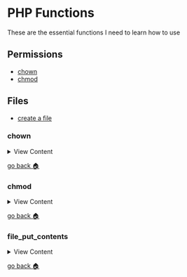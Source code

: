 # PHP Functions 

These are the essential functions I need to learn how to use 

## Permissions
- [chown][chown]
- [chmod][chmod]

## Files
- [create a file][put-contents]

[home]:#php-functions
[chown]:#chown
[chmod]:#chmod
[put-contents]:#file_put_contents

### chown

<details>
<summary>
View Content
</summary>

**reference**
- [chown](http://php.net/manual/en/function.chown.php)

`chown(<insert file name>, <insert user name>)`

```php
$filename = getcwd()."/farmer.json";
file_put_contents($filename,$farm);
chmod($filename,0775);
chown($filename, "jermaine");//changes the ownership of farmer.json to jermaine
```
</details>

[go back :house:][home]


### chmod
<details>
<summary>
View Content
</summary>

**reference**
- [chmod](http://php.net/manual/en/function.chmod.php) 

```
<?php
chmod("/somedir/somefile", 755);   // decimal; probably incorrect
chmod("/somedir/somefile", "u+rwx,go+rx"); // string; incorrect
chmod("/somedir/somefile", 0755);  // octal; correct value of mode
?>
```
</details>

[go back :house:][home]

### file_put_contents
<details>
<summary>
View Content
</summary>

- [file_put_contents](http://php.net/manual/en/function.file-put-contents.php)

```php 
$filename = getcwd()."/farmer.json";
file_put_contents($filename,$farm);
chmod($filename,0775);
```
</details>

[go back :house:][home]

